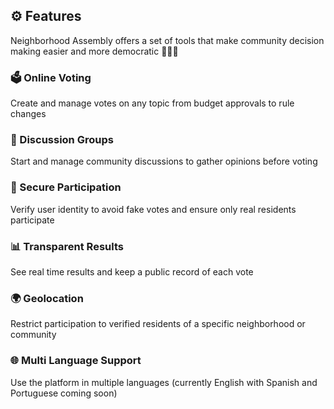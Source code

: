 ## ⚙️ Features

Neighborhood Assembly offers a set of tools that make community decision making easier and more democratic 🧑‍🤝‍🧑

### 🗳️ Online Voting
Create and manage votes on any topic from budget approvals to rule changes

### 💬 Discussion Groups
Start and manage community discussions to gather opinions before voting

### 🔐 Secure Participation
Verify user identity to avoid fake votes and ensure only real residents participate

### 📊 Transparent Results
See real time results and keep a public record of each vote

### 🌍 Geolocation
Restrict participation to verified residents of a specific neighborhood or community

### 🌐 Multi Language Support
Use the platform in multiple languages (currently English with Spanish and Portuguese coming soon)
